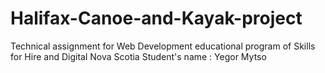# Halifax-Canoe-and-Kayak-project
Technical assignment for Web Development educational program of Skills for Hire and Digital Nova Scotia
Student's name : Yegor Mytso
